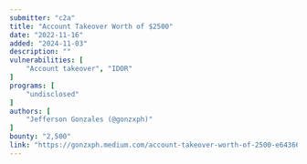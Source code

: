 ```yaml
---
submitter: "c2a"
title: "Account Takeover Worth of $2500"
date: "2022-11-16"
added: "2024-11-03"
description: ""
vulnerabilities: [
    "Account takeover", "IDOR"
]
programs: [
    "undisclosed"
]
authors: [
    "Jefferson Gonzales (@gonzxph)"
]
bounty: "2,500"
link: "https://gonzxph.medium.com/account-takeover-worth-of-2500-e643661f94e9"
---
```




